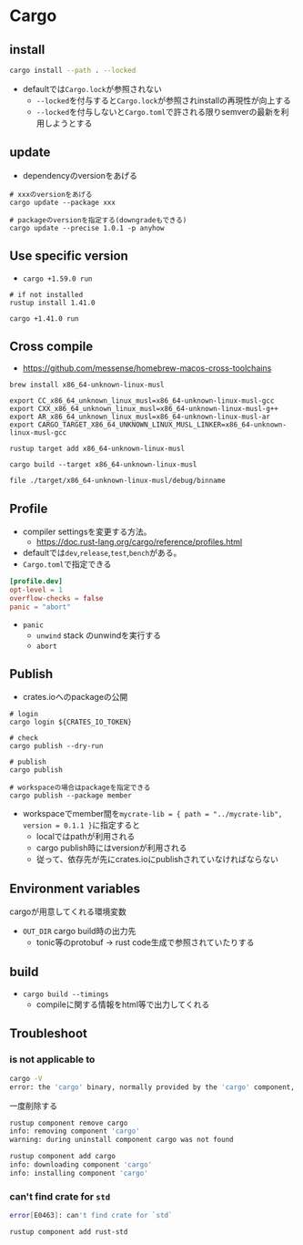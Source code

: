 # Cargo

## install

```sh
cargo install --path . --locked
```

* defaultでは`Cargo.lock`が参照されない
  * `--locked`を付与すると`Cargo.lock`が参照されinstallの再現性が向上する
  * `--locked`を付与しないと`Cargo.toml`で許される限りsemverの最新を利用しようとする

## update

* dependencyのversionをあげる

```shell
# xxxのversionをあげる
cargo update --package xxx

# packageのversionを指定する(downgradeもできる) 
cargo update --precise 1.0.1 -p anyhow
```

## Use specific version

* `cargo +1.59.0 run`

```console
# if not installed
rustup install 1.41.0

cargo +1.41.0 run
```

## Cross compile

* https://github.com/messense/homebrew-macos-cross-toolchains

```shell
brew install x86_64-unknown-linux-musl

export CC_x86_64_unknown_linux_musl=x86_64-unknown-linux-musl-gcc
export CXX_x86_64_unknown_linux_musl=x86_64-unknown-linux-musl-g++
export AR_x86_64_unknown_linux_musl=x86_64-unknown-linux-musl-ar
export CARGO_TARGET_X86_64_UNKNOWN_LINUX_MUSL_LINKER=x86_64-unknown-linux-musl-gcc

rustup target add x86_64-unknown-linux-musl

cargo build --target x86_64-unknown-linux-musl

file ./target/x86_64-unknown-linux-musl/debug/binname
```

## Profile

* compiler settingsを変更する方法。  
  * https://doc.rust-lang.org/cargo/reference/profiles.html
* defaultでは`dev`,`release`,`test`,`bench`がある。
* `Cargo.toml`で指定できる

```toml
[profile.dev]
opt-level = 1
overflow-checks = false
panic = "abort"
```

* `panic`
  * `unwind` stack のunwindを実行する
  * `abort`

## Publish

* crates.ioへのpackageの公開

```shell
# login
cargo login ${CRATES_IO_TOKEN}

# check
cargo publish --dry-run

# publish
cargo publish

# workspaceの場合はpackageを指定できる
cargo publish --package member
```

* workspaceでmember間を`mycrate-lib = { path = "../mycrate-lib", version = 0.1.1 }`に指定すると
  * localではpathが利用される
  * cargo publish時にはversionが利用される
  * 従って、依存先が先にcrates.ioにpublishされていなければならない

## Environment variables

cargoが用意してくれる環境変数

* `OUT_DIR` cargo build時の出力先
  * tonic等のprotobuf -> rust code生成で参照されていたりする


## build

* `cargo build --timings`
  * compileに関する情報をhtml等で出力してくれる

## Troubleshoot

### is not applicable to

```sh
cargo -V
error: the 'cargo' binary, normally provided by the 'cargo' component, is not applicable to the '1.76.0-aarch64-apple-darwin' toolchain
```

一度削除する

```sh
rustup component remove cargo
info: removing component 'cargo'
warning: during uninstall component cargo was not found

rustup component add cargo
info: downloading component 'cargo'
info: installing component 'cargo'
```


### can't find crate for `std` 

```sh
error[E0463]: can't find crate for `std`
```

```
rustup component add rust-std 
```
